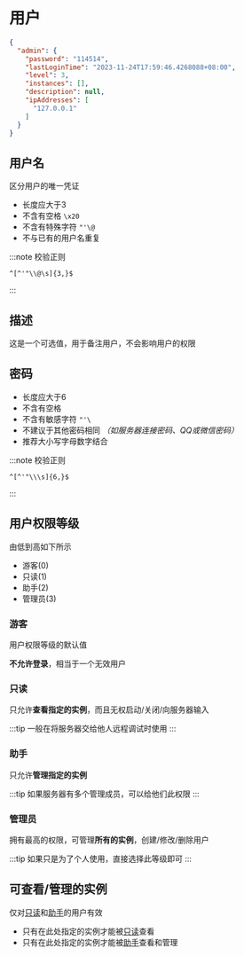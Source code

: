 # 用户

```json
{
  "admin": {
    "password": "114514",
    "lastLoginTime": "2023-11-24T17:59:46.4268088+08:00",
    "level": 3,
    "instances": [],
    "description": null,
    "ipAddresses": [
      "127.0.0.1"
    ]
  }
}
```

## 用户名

区分用户的唯一凭证

- 长度应大于3
- 不含有空格 `\x20`
- 不含有特殊字符 `"'\@`
- 不与已有的用户名重复

:::note 校验正则

```regex
^[^'"\\@\s]{3,}$
```

:::

## 描述

这是一个可选值，用于备注用户，不会影响用户的权限

## 密码

- 长度应大于6
- 不含有空格
- 不含有敏感字符 `"'\`
- 不建议于其他密码相同 *（如服务器连接密码、QQ或微信密码）*
- 推荐大小写字母数字结合

:::note 校验正则

```regex
^[^'"\\\s]{6,}$
```

:::

## 用户权限等级

由低到高如下所示

- 游客(0)
- 只读(1)
- 助手(2)
- 管理员(3)

### 游客

用户权限等级的默认值

**不允许登录**，相当于一个无效用户

### 只读

只允许**查看指定的实例**，而且无权启动/关闭/向服务器输入

:::tip
一般在将服务器交给他人远程调试时使用
:::

### 助手

只允许**管理指定的实例**

:::tip
如果服务器有多个管理成员，可以给他们此权限
:::

### 管理员

拥有最高的权限，可管理**所有的实例**，创建/修改/删除用户

:::tip
如果只是为了个人使用，直接选择此等级即可
:::

## 可查看/管理的实例

仅对[只读](#只读)和[助手](#助手)的用户有效

- 只有在此处指定的实例才能被[只读](#只读)查看
- 只有在此处指定的实例才能被[助手](#助手)查看和管理
